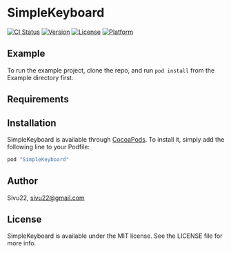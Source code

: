 # SimpleKeyboard

[![CI Status](http://img.shields.io/travis/Sivu22/SimpleKeyboard.svg?style=flat)](https://travis-ci.org/Sivu22/SimpleKeyboard)
[![Version](https://img.shields.io/cocoapods/v/SimpleKeyboard.svg?style=flat)](http://cocoapods.org/pods/SimpleKeyboard)
[![License](https://img.shields.io/cocoapods/l/SimpleKeyboard.svg?style=flat)](http://cocoapods.org/pods/SimpleKeyboard)
[![Platform](https://img.shields.io/cocoapods/p/SimpleKeyboard.svg?style=flat)](http://cocoapods.org/pods/SimpleKeyboard)

## Example

To run the example project, clone the repo, and run `pod install` from the Example directory first.

## Requirements

## Installation

SimpleKeyboard is available through [CocoaPods](http://cocoapods.org). To install
it, simply add the following line to your Podfile:

```ruby
pod "SimpleKeyboard"
```

## Author

Sivu22, sivu22@gmail.com

## License

SimpleKeyboard is available under the MIT license. See the LICENSE file for more info.
